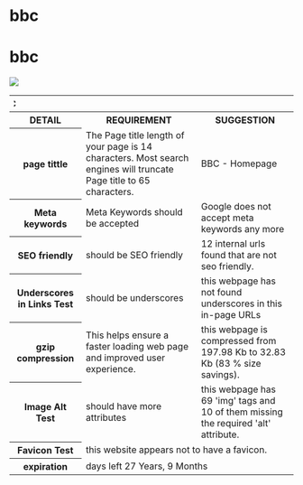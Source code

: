 # bbc
<!DOCTYPE html>
<html lang="en"><head>
    <meta charset="UTF-8">
    <meta name="viewport" content="width=device-width, initial-scale=1">
    <title>bbc</title>
  </head>
  <body>
  <div class="container markdown-body">
 <h1 id="bbc">bbc</h1>

<img src="http://ichef.bbci.co.uk/corporate2/images/width/live/p0/0l/3r/p00l3rnt.jpg/624"><table>

<tbody><tr>
<th colspan="3"><marquee direction="right">BBC</marquee></th>
</tr>

<tr>
<th>DETAIL</th>
<th>REQUIREMENT</th>
<th>SUGGESTION</th>
</tr>

<tr>
<th>page tittle</th>
<td>The Page title length of your page is 14 characters. Most search engines will truncate Page title to 65 characters.</td>
<td>BBC - Homepage</td>
</tr>

<tr>
<th>Meta keywords</th>
<td>Meta Keywords should be accepted</td>
<td>Google does not accept meta keywords any more</td>
</tr>

<tr>
<th>SEO friendly</th>
<td> should be SEO friendly</td>
<td>12 internal urls found that are not seo friendly.</td>
</tr>

<tr>
<th>Underscores in Links Test</th>
<td>should be underscores</td>
<td>this webpage has not found underscores in this in-page URLs</td>
</tr>

<tr>
<th>gzip compression</th>
<td>This helps ensure a faster loading web page and improved user experience.</td>
<td>this webpage is compressed from 197.98 Kb to 32.83 Kb (83 % size savings). </td>
</tr>

<tr>
<th>Image Alt Test</th>
<td>should have more attributes</td>
<td>this webpage has 69 'img' tags and 10 of them missing the required 'alt' attribute.</td>
</tr>

<tr>
<th>Favicon Test</th>
<td colspan="2">this website appears not to have a favicon.</td>
</tr>

<tr>
<th>expiration</th>
<td colspan="2">days left 27 Years, 9 Months</td>
</tr>

</tbody></table>
</div>
</body></html>

